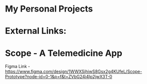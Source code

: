 # My Personal Projects
# External Links:
# Scope - A Telemedicine App 
Figma Link - https://www.figma.com/design/1WWXSjhiwS8Gsx2g4KUfeL/Scope-Prototype?node-id=0-1&p=f&t=ZVbG24i4Ip2jwX3T-0
